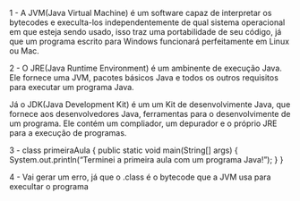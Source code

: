 1 - A JVM(Java Virtual Machine) é um software capaz de interpretar os bytecodes e execulta-los independentemente de qual sistema operacional em que esteja sendo usado, isso traz uma portabilidade de seu código, já que um programa escrito para Windows funcionará perfeitamente em Linux ou Mac.

2 - O JRE(Java Runtime Environment) é um ambinente de execução Java. Ele fornece uma JVM, pacotes básicos Java e todos os outros requisitos para executar um programa Java.

Já o JDK(Java Development Kit) é um um Kit de desenvolvimente Java, que fornece aos desenvolvedores Java, ferramentas para o desenvolvimente de um programa. Ele contém um compliador, um depurador e o próprio JRE para a execução de programas.

3 - 
class primeiraAula {
    public static void main(String[] args) {
        System.out.println(“Terminei a primeira aula com um programa Java!”); 
    }
}

4 - Vai gerar um erro, já que o .class é o bytecode que a JVM usa para execultar o programa